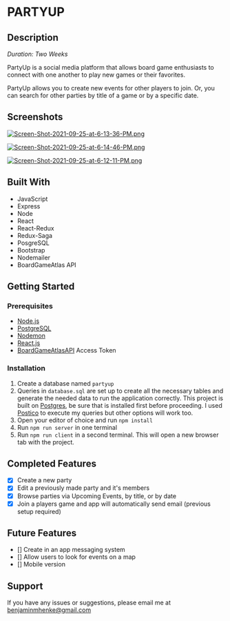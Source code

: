 
# PARTYUP

## Description

*Duration: Two Weeks*

PartyUp is a social media platform that allows board game enthusiasts to connect with one another to play new games or their favorites.

PartyUp allows you to create new events for other players to join. Or, you can search for other parties by title of a game or by a specific date.


## Screenshots

[![Screen-Shot-2021-09-25-at-6-13-36-PM.png](https://i.postimg.cc/15rX4tXh/Screen-Shot-2021-09-25-at-6-13-36-PM.png)](https://postimg.cc/nCMpPnq0)

[![Screen-Shot-2021-09-25-at-6-14-46-PM.png](https://i.postimg.cc/j2QxWgsQ/Screen-Shot-2021-09-25-at-6-14-46-PM.png)](https://postimg.cc/YL0KZxLh)

[![Screen-Shot-2021-09-25-at-6-12-11-PM.png](https://i.postimg.cc/ZqRCGSTk/Screen-Shot-2021-09-25-at-6-12-11-PM.png)](https://postimg.cc/3ks8Gz49)

## Built With

* JavaScript
* Express
* Node
* React
* React-Redux
* Redux-Saga
* PosgreSQL
* Bootstrap
* Nodemailer
* BoardGameAtlas API

## Getting Started

### Prerequisites

* [Node.js][1]
* [PostgreSQL][2]
* [Nodemon][3]
* [React.js][4]
* [BoardGameAtlasAPI][5] Access Token

[1]: https://nodejs.org/en/
[2]: https://www.postgresql.org/
[3]: https://nodemon.io/
[4]: https://reactjs.org/
[5]: https://www.boardgameatlas.com/

### Installation

1. Create a database named `partyup`
2. Queries in `database.sql` are set up to create all the necessary tables and generate the needed data to run the application correctly. This project is built on [Postgres][1], be sure that is installed first before proceeding. I used [Postico][2] to execute my queries but other options will work too.
3. Open your editor of choice and run `npm install`
4. Run `npm run server` in one terminal
5. Run `npm run client` in a second terminal. This will open a new browser tab with the project.

[1]: https://www.postgresql.org/]
[2]: https://eggerapps.at/postico/

## Completed Features

- [x] Create a new party
- [x] Edit a previously made party and it's members
- [x] Browse parties via Upcoming Events, by title, or by date
- [x] Join a players game and app will automatically send email (previous setup required)

## Future Features
- [] Create in an app messaging system
- [] Allow users to look for events on a map
- [] Mobile version

## Support 

If you have any issues or suggestions, please email me at benjaminmhenke@gmail.com 